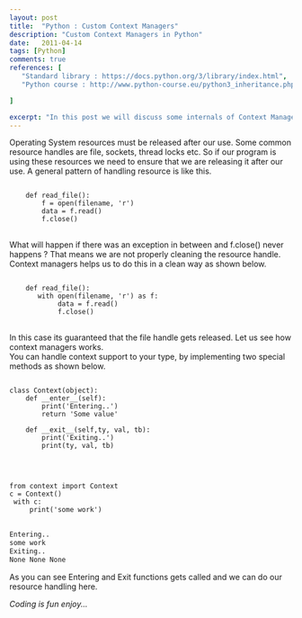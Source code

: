 ```yaml
---
layout: post
title:  "Python : Custom Context Managers"
description: "Custom Context Managers in Python"
date:   2011-04-14
tags: [Python]
comments: true
references: [
   "Standard library : https://docs.python.org/3/library/index.html",
   "Python course : http://www.python-course.eu/python3_inheritance.php",

]

excerpt: "In this post we will discuss some internals of Context Managers in Python and how to leverage that in our class, if we have to deal with resource management"
---
```


Operating System resources must be released after our use. Some common resource handles are file, sockets, thread locks etc. So if our program is using these resources we need to ensure that we are releasing it after our use. A general pattern of handling resource is like this. 

<pre class='line-numbers'>
<code class='language-python'>
    def read_file():
        f = open(filename, 'r')
        data = f.read()
        f.close()
</code>
</pre>

What will happen if there was an exception in between and f.close() never happens ?  That means we are not properly cleaning the resource handle. Context managers helps us to do this in a clean way as shown below.  

<pre class='line-numbers'>
<code class='language-python'>
    def read_file():
       with open(filename, 'r') as f:
            data = f.read()
            f.close()
</code>
</pre>

In this case its guaranteed that the file handle gets released. Let us see how context managers works.   
You can handle context support to your type, by implementing two special methods as shown below.  


<pre class='line-numbers'>
<code class='language-python'>
class Context(object):
    def __enter__(self):
        print('Entering..')
        return 'Some value'
    
    def __exit__(self,ty, val, tb):
        print('Exiting..')
        print(ty, val, tb)

</code>
</pre>

<pre class='line-numbers'>
<code class='language-bash'>
from context import Context
c = Context()
 with c:
     print('some work')
</code>
</pre>

```bash
Entering..
some work
Exiting..
None None None
```
As you can see Entering and Exit functions gets called and we can do our resource handling here.  

_Coding is fun enjoy..._  


